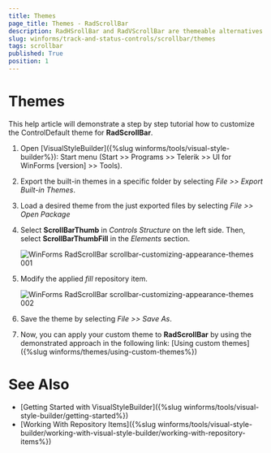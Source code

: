 ```yaml
---
title: Themes
page_title: Themes - RadScrollBar
description: RadHSrollBar and RadVScrollBar are themeable alternatives to the standard Windows Forms scroll bar controls.
slug: winforms/track-and-status-controls/scrollbar/themes
tags: scrollbar
published: True
position: 1 
---
```


# Themes

This help article will demonstrate a step by step tutorial how to customize the ControlDefault theme for **RadScrollBar**. 

1. Open [VisualStyleBuilder]({%slug winforms/tools/visual-style-builder%}): Start menu (Start >> Programs >> Telerik >> UI for WinForms [version] >> Tools).

1. Export the built-in themes in a specific folder by selecting *File >> Export Built-in Themes*.

1. Load a desired theme from the just exported files by selecting *File >> Open Package*

1. Select **ScrollBarThumb** in *Controls Structure* on the left side. Then, select **ScrollBarThumbFill** in the *Elements* section.

	![WinForms RadScrollBar scrollbar-customizing-appearance-themes 001](images/scrollbar-customizing-appearance-themes001.png)

1. Modify the applied *fill* repository item. 

	![WinForms RadScrollBar scrollbar-customizing-appearance-themes 002](images/scrollbar-customizing-appearance-themes002.png)

1. Save the theme by selecting *File >> Save As*.

1. Now, you can apply your custom theme to **RadScrollBar** by using the demonstrated approach in the following link: [Using custom themes]({%slug winforms/themes/using-custom-themes%})

# See Also 

* [Getting Started with VisualStyleBuilder]({%slug winforms/tools/visual-style-builder/getting-started%})
* [Working With Repository Items]({%slug winforms/tools/visual-style-builder/working-with-visual-style-builder/working-with-repository-items%})
